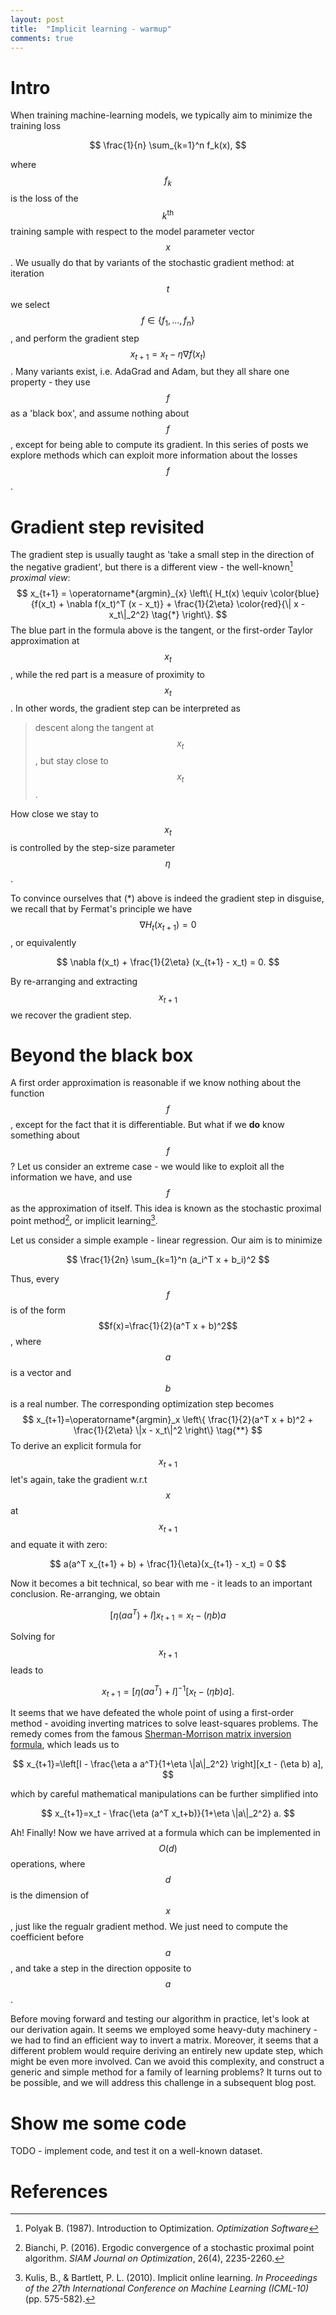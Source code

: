 ```yaml
---
layout: post
title:  "Implicit learning - warmup"
comments: true
---
```


# Intro
When training machine-learning models, we typically aim to minimize the training loss

$$
\frac{1}{n} \sum_{k=1}^n f_k(x),
$$

where $$f_k$$ is the loss of the $$k^{\mathrm{th}}$$ training sample with respect to the model parameter vector $$x$$. We usually do that by variants of the stochastic gradient method: at iteration $$t$$ we select $$f \in \{ f_1, \dots, f_n \}$$, and perform the gradient step $$x_{t+1} = x_t - \eta \nabla f(x_t)$$. Many variants exist, i.e. AdaGrad and Adam, but they all share one property - they use $$f$$ as a 'black box', and assume nothing about $$f$$, except for being able to compute its gradient. In this series of posts we explore methods which can exploit more information about the losses $$f$$.

# Gradient step revisited
The gradient step is usually taught as 'take a small step in the direction of the negative gradient', but there is a different view - the well-known[^prox] _proximal view_:  
$$
x_{t+1} = \operatorname*{argmin}_{x} \left\{ H_t(x) \equiv
    \color{blue}{f(x_t) + \nabla f(x_t)^T (x - x_t)} + \frac{1}{2\eta} \color{red}{\| x - x_t\|_2^2} \tag{*}
\right\}.
$$
The blue part in the formula above is the tangent, or the first-order Taylor approximation at $$x_t$$, while the red part is a measure of proximity to $$x_t$$. In other words, the gradient step can be interpreted as
> descent along the tangent at $$x_t$$, but stay close to $$x_t$$.

How close we stay to $$x_t$$ is controlled by the step-size parameter $$\eta$$. 

To convince ourselves that (*) above is indeed the gradient step in disguise, we recall that by Fermat's principle we have $$\nabla H_t(x_{t+1}) = 0$$, or equivalently

$$
\nabla f(x_t) + \frac{1}{2\eta} (x_{t+1} - x_t) = 0.
$$

By re-arranging and extracting $$x_{t+1}$$ we recover the gradient step.

# Beyond the black box
A first order approximation is reasonable if we know nothing about the function $$f$$, except for the fact that it is differentiable. But what if we **do** know something about $$f$$? Let us consider an extreme case - we would like to exploit all the information we have, and use $$f$$ as the approximation of itself. This idea is known as the stochastic proximal point method[^ppm], or implicit learning[^impl].

Let us consider a simple example - linear regression. Our aim is to minimize 

$$
\frac{1}{2n} \sum_{k=1}^n (a_i^T x + b_i)^2
$$

Thus, every $$f$$ is of the form $$f(x)=\frac{1}{2}(a^T x + b)^2$$, where $$a$$ is a vector and $$b$$ is a real number. The corresponding optimization step becomes
$$
x_{t+1}=\operatorname*{argmin}_x \left\{
 \frac{1}{2}(a^T x + b)^2 + \frac{1}{2\eta} \|x - x_t\|^2
\right\} \tag{**}
$$
To derive an explicit formula for $$x_{t+1}$$ let's again, take the gradient w.r.t $$x$$ at $$x_{t+1}$$ and equate it with zero:


$$
a(a^T x_{t+1} + b) + \frac{1}{\eta}(x_{t+1} - x_t) = 0
$$


Now it becomes a bit technical, so bear with me - it leads to an important conclusion. Re-arranging, we obtain


$$
[\eta (a a^T) + I] x_{t+1} = x_t - (\eta b) a
$$


Solving for $$x_{t+1}$$ leads to


$$
x_{t+1} =[\eta (a a^T) + I]^{-1}[x_t - (\eta b) a].
$$


It seems that we have defeated the whole point of using a first-order method - avoiding inverting matrices to solve least-squares problems. The remedy comes from the famous [Sherman-Morrison matrix inversion formula]([https://en.wikipedia.org/wiki/Sherman%E2%80%93Morrison_formula](https://en.wikipedia.org/wiki/Sherman–Morrison_formula)), which leads us to


$$
x_{t+1}=\left[I - \frac{\eta a a^T}{1+\eta \|a\|_2^2} \right][x_t - (\eta b) a],
$$


which by careful mathematical manipulations can be further simplified into


$$
x_{t+1}=x_t - \frac{\eta (a^T x_t+b)}{1+\eta \|a\|_2^2} a.
$$


Ah! Finally! Now we have arrived at a formula which can be implemented in $$O(d)$$ operations, where $$d$$ is the dimension of $$x$$, just like the regualr gradient method. We just need to compute the coefficient before $$a$$, and take a step in the direction opposite to $$a$$.

Before moving forward and testing our algorithm in practice, let's look at our derivation again. It seems we employed some heavy-duty machinery - we had to find an efficient way to invert a matrix. Moreover, it seems that a different problem would require deriving an entirely new update step, which might be even more involved. Can we avoid this complexity, and construct a generic and simple method for a family of learning problems? It turns out to be possible, and we will address this challenge in a subsequent blog post.

# Show me some code

 TODO - implement code, and test it on a well-known dataset.

# References

[^ppm]: Bianchi, P. (2016). Ergodic convergence of a stochastic proximal point algorithm. _SIAM Journal on Optimization_, 26(4), 2235-2260.
[^impl]: Kulis, B., & Bartlett, P. L. (2010). Implicit online learning. _In Proceedings of the 27th International Conference on Machine Learning (ICML-10)_ (pp. 575-582).
[^prox]: Polyak B. (1987). Introduction to Optimization. _Optimization Software_

